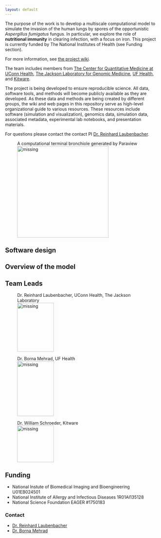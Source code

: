 ```yaml
---
layout: default
---
```



The purpose of the work is to develop a multiscale computational model to simulate the invasion of the human lungs by spores of the opportunistic _Aspergillus fumigatus_ fungus. In particular, we explore the role of **nutritional immunity** in clearing  infection, with a focus on iron. This project is currently funded by The National Institutes of Health (see Funding section).

For more information, see [the project wiki](https://github.com/LungFungalGrowth/LungFungalGrowth.github.io/wiki).

The team includes members from [The Center for Quantitative Medicine at UConn Health](https://health.uconn.edu/laubenbacher/), [The Jackson Laboratory for Genomic Medicine](https://www.jax.org/about-us/locations/farmington), [UF Health](https://ufhealth.org/), and [Kitware](https://www.kitware.com/). 



The project is being developed to ensure reproducible science. All data, software tools, and methods will become publicly available as they are developed. As these data and methods are being created by different groups, the wiki and web pages in this repository serve as high-level organizational guide to various resources. These resources include software (simulation and visualization), genomics data, simulation data, associated metadata, experimental lab notebooks, and presentation materials.

For questions please contact the contact PI [Dr. Reinhard Laubenbacher](mailto:laubenbacher@uchc.edu).

<figure>
    <figcaption>A computational terminal bronchiole generated by Paraview </figcaption>
    <img src="https://thejacksonlaboratory.box.com/s/l04hxfyik0f9e0f4s7fbbefp0siav09l" alt='missing' width="300" height="300" />    
</figure>

## Software design

## Overview of the model

## Team Leads
<figure>
    <figcaption>Dr. Reinhard Laubenbacher, UConn Health, The Jackson Laboratory</figcaption>
    <img src="https://facultydirectory.uchc.edu/photo/8597" alt='missing' width="120" height="160" />
    
</figure>
<figure>
     <figcaption>Dr. Borna Mehrad, UF Health</figcaption>
    <img src="https://pulmonary.medicine.ufl.edu/files/2019/07/Borna-Mehrad_JSJ_JJ74952-400x600.jpg" alt='missing' width="120" height="180" />
   
</figure>
<figure>
    <figcaption>Dr. William Schroeder, Kitware</figcaption>
    <img src="https://www.kitware.com/main/wp-content/uploads/2016/11/schroeder-300x300.jpg" alt='missing' width="120" height="120" />  
</figure>

## Funding 
- National Instute of Biomedical Imaging and Bioengineering U01EB024501
- National Institute of Allergy and Infectious Diseases 1R01AI135128 
- National Science Foundation EAGER #1750183 

### Contact
- [Dr. Reinhard Laubenbacher](mailto:laubenbacher@uchc.edu)
- [Dr. Borna Mehrad](mailto:Borna.Mehrad@medicine.ufl.edu)
